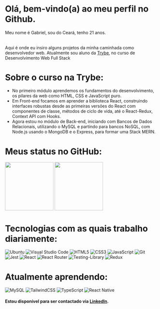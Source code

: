 # Olá, bem-vindo(a) ao meu perfil no Github.

Meu nome é Gabriel, sou do Ceará, tenho 21 anos.
######
Aqui é onde eu insiro alguns projetos da minha caminhada como desenvolvedor web. Atualmente sou aluno da [Trybe](https://www.betrybe.com/), no curso de Desenvolvimento Web Full Stack
# Sobre o curso na Trybe:
- No primeiro módulo aprendemos os fundamentos do desenvolvimento, os pilares da web como HTML, CSS e JavaScript puro.
- Em Front-end focamos em aprender a biblioteca React, construindo interfaces robustas desde as primeiras versões do React com componentes de classe, métodos de ciclo de vida, até o React-Redux, Context API com Hooks.
- Agora estou no módulo de Back-end, iniciando com Bancos de Dados Relacionais, utilizando o MySQL e partindo para bancos NoSQL, com Node.js usando o MongoDB e o Express, para formar uma Stack MERN.

# Meus status no GitHub:
<div display="flex">
  <img height="160em" src="https://github-readme-stats.vercel.app/api?username=markyangit&show_icons=true&theme=react"/>
  <img height="160em" src="https://github-readme-stats.vercel.app/api/top-langs/?username=markyangit&layout=compact&langs_count=5&theme=react"/>
</div>

# Tecnologias com as quais trabalho diariamente:
![Ubuntu](https://img.shields.io/badge/Ubuntu-E95420?style=for-the-badge&logo=ubuntu&logoColor=white)
![Visual Studio Code](https://img.shields.io/badge/Visual%20Studio%20Code-0078d7.svg?style=for-the-badge&logo=visual-studio-code&logoColor=white)
![HTML5](https://img.shields.io/badge/html5-%23E34F26.svg?style=for-the-badge&logo=html5&logoColor=white)
![CSS3](https://img.shields.io/badge/css3-%231572B6.svg?style=for-the-badge&logo=css3&logoColor=white)
![JavaScript](https://img.shields.io/badge/javascript-%23323330.svg?style=for-the-badge&logo=javascript&logoColor=%23F7DF1E)
![Git](https://img.shields.io/badge/git-%23F05033.svg?style=for-the-badge&logo=git&logoColor=white)
![Jest](https://img.shields.io/badge/-jest-%23C21325?style=for-the-badge&logo=jest&logoColor=white)
![React](https://img.shields.io/badge/react-%2320232a.svg?style=for-the-badge&logo=react&logoColor=%2361DAFB)
![React Router](https://img.shields.io/badge/React_Router-CA4245?style=for-the-badge&logo=react-router&logoColor=white)
![Testing-Library](https://img.shields.io/badge/-TestingLibrary-%23E33332?style=for-the-badge&logo=testing-library&logoColor=white)
![Redux](https://img.shields.io/badge/redux-%23593d88.svg?style=for-the-badge&logo=redux&logoColor=white)
# Atualmente aprendendo:
![MySQL](https://img.shields.io/badge/mysql-%2300f.svg?style=for-the-badge&logo=mysql&logoColor=white)
![TailwindCSS](https://img.shields.io/badge/tailwindcss-%2338B2AC.svg?style=for-the-badge&logo=tailwind-css&logoColor=white)
![TypeScript](https://img.shields.io/badge/typescript-%23007ACC.svg?style=for-the-badge&logo=typescript&logoColor=white)
![React Native](https://img.shields.io/badge/react_native-%2320232a.svg?style=for-the-badge&logo=react&logoColor=%2361DAFB)

#### Estou disponível para ser contactado via [LinkedIn](https://linkedin.com/in/gabrielmedeiro5).
